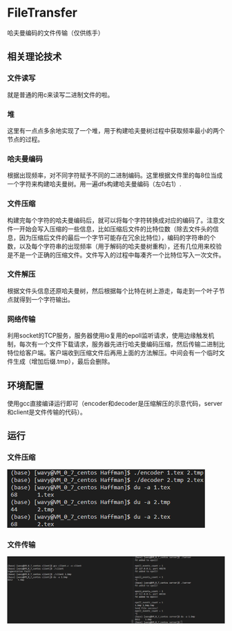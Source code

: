 # FileTransfer
哈夫曼编码的文件传输（仅供练手）

## 相关理论技术

### 文件读写

就是普通的用c来读写二进制文件的啦。

### 堆

这里有一点点多余地实现了一个堆，用于构建哈夫曼树过程中获取频率最小的两个节点的过程。

### 哈夫曼编码

根据出现频率，对不同字符赋予不同的二进制编码。这里根据文件里的每8位当成一个字符来构建哈夫曼树。用一遍dfs构建哈夫曼编码（左0右1）.

### 文件压缩

构建完每个字符的哈夫曼编码后，就可以将每个字符转换成对应的编码了。注意文件一开始会写入压缩的一些信息，比如压缩后文件的比特位数（除去文件头的信息，因为压缩后文件的最后一个字节可能存在冗余比特位），编码的字符串的个数，以及每个字符串的出现频率（用于解码的哈夫曼树重构），还有几位用来校验是不是一个正确的压缩文件。文件写入的过程中每凑齐一个比特位写入一次文件。

### 文件解压

根据文件头信息还原哈夫曼树，然后根据每个比特在树上游走，每走到一个叶子节点就得到一个字符输出。

### 网络传输

利用socket的TCP服务，服务器使用io复用的epoll监听请求，使用边缘触发机制，每次有一个文件下载请求，服务器先进行哈夫曼编码压缩，然后传输二进制比特位给客户端。客户端收到压缩文件后再用上面的方法解压。中间会有一个临时文件生成（增加后缀.tmp），最后会删除。

## 环境配置

使用gcc直接编译运行即可（encoder和decoder是压缩解压的示意代码，server和client是文件传输的代码）。

## 运行

### 文件压缩

![哈夫曼编码的一个结果](haffmancode.png)

### 文件传输

![文件传输示意](filetransfer.png)